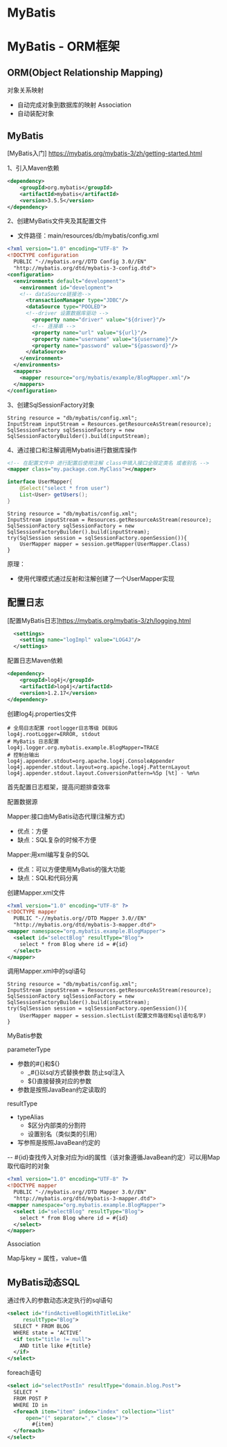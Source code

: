# MyBatis


<!--more-->
# MyBatis - ORM框架

## ORM(Object Relationship Mapping)

对象关系映射
- 自动完成对象到数据库的映射
Association
- 自动装配对象

## MyBatis
[MyBatis入门] https://mybatis.org/mybatis-3/zh/getting-started.html

1、引入Maven依赖
```xml
<dependency>
    <groupId>org.mybatis</groupId>
    <artifactId>mybatis</artifactId>
    <version>3.5.5</version>
</dependency>
```
2、创建MyBatis文件夹及其配置文件
- 文件路径：main/resources/db/mybatis/config.xml
```xml
<?xml version="1.0" encoding="UTF-8" ?>
<!DOCTYPE configuration
  PUBLIC "-//mybatis.org//DTD Config 3.0//EN"
  "http://mybatis.org/dtd/mybatis-3-config.dtd">
<configuration>
  <environments default="development">
    <environment id="development">
    <!-- dataSource链接池-->
      <transactionManager type="JDBC"/>
      <dataSource type="POOLED">
      <!--driver 设置数据库驱动 -->
        <property name="driver" value="${driver}"/>
        <!-- 连接串 -->
        <property name="url" value="${url}"/>
        <property name="username" value="${username}"/>
        <property name="password" value="${password}"/>
      </dataSource>
    </environment>
  </environments>
  <mappers>
    <mapper resource="org/mybatis/example/BlogMapper.xml"/>
  </mappers>
</configuration>
```
 
3、创建SqlSessionFactory对象
```
String resource = "db/mybatis/config.xml";
InputStream inputStream = Resources.getResourceAsStream(resource);
SqlSessionFactory sqlSessionFactory = new SqlSessionFactoryBuilder().build(inputStream);
```

4、通过接口和注解调用Mybatis进行数据库操作

```xml
<!-- 在配置文件中 进行配置后使用注解 class中填入接口全限定类名 或者别名 -->
<mapper class="my.package.com.MyClass"></mapper>
```

```java
interface UserMapper{
    @Select("select * from user")
    List<User> getUsers();
}
```

```
String resource = "db/mybatis/config.xml";
InputStream inputStream = Resources.getResourceAsStream(resource);
SqlSessionFactory sqlSessionFactory = new SqlSessionFactoryBuilder().build(inputStream);
try(SqlSession session = sqlSessionFactory.openSession()){
    UserMapper mapper = session.getMapper(UserMapper.Class)
}
```
原理：
- 使用代理模式通过反射和注解创建了一个UserMapper实现
## 配置日志
[配置MyBatis日志]https://mybatis.org/mybatis-3/zh/logging.html
```xml
  <settings>
    <setting name="logImpl" value="LOG4J"/>
  </settings>
```
配置日志Maven依赖
```xml
<dependency>
    <groupId>log4j</groupId>
    <artifactId>log4j</artifactId>
    <version>1.2.17</version>
</dependency>

```

创建log4j.properties文件
```properties
# 全局日志配置 rootlogger日志等级 DEBUG
log4j.rootLogger=ERROR, stdout
# MyBatis 日志配置
log4j.logger.org.mybatis.example.BlogMapper=TRACE
# 控制台输出
log4j.appender.stdout=org.apache.log4j.ConsoleAppender
log4j.appender.stdout.layout=org.apache.log4j.PatternLayout
log4j.appender.stdout.layout.ConversionPattern=%5p [%t] - %m%n
```

首先配置日志框架，提高问题排查效率

配置数据源

Mapper:接口由MyBatis动态代理(注解方式)
- 优点：方便
- 缺点：SQL复杂的时候不方便

Mapper:用xml编写复杂的SQL
- 优点：可以方便使用MyBatis的强大功能
- 缺点：SQL和代码分离

创建Mapper.xml文件
```xml
<?xml version="1.0" encoding="UTF-8" ?>
<!DOCTYPE mapper
  PUBLIC "-//mybatis.org//DTD Mapper 3.0//EN"
  "http://mybatis.org/dtd/mybatis-3-mapper.dtd">
<mapper namespace="org.mybatis.example.BlogMapper">
  <select id="selectBlog" resultType="Blog">
    select * from Blog where id = #{id}
  </select>
</mapper>
```
调用Mapper.xml中的sql语句
```
String resource = "db/mybatis/config.xml";
InputStream inputStream = Resources.getResourceAsStream(resource);
SqlSessionFactory sqlSessionFactory = new SqlSessionFactoryBuilder().build(inputStream);
try(SqlSession session = sqlSessionFactory.openSession()){
    UserMapper mapper = session.slectList(配置文件路径和sql语句名字)
}
```
MyBatis参数

parameterType
- 参数的#{}和${}
    - _#{}以sql方式替换参数 防止sql注入 
    - ${}直接替换对应的参数
- 参数是按照JavaBean约定读取的

resultType
- typeAlias
    - $区分内部类的分割符
    - 设置别名（类似类的引用）
- 写参照是按照JavaBean约定的

-- #{id}查找传入对象对应为id的属性（该对象遵循JavaBean约定）可以用Map取代临时的对象
```xml
<?xml version="1.0" encoding="UTF-8" ?>
<!DOCTYPE mapper
  PUBLIC "-//mybatis.org//DTD Mapper 3.0//EN"
  "http://mybatis.org/dtd/mybatis-3-mapper.dtd">
<mapper namespace="org.mybatis.example.BlogMapper">
  <select id="selectBlog" resultType="Blog">
    select * from Blog where id = #{id}
  </select>
</mapper>
```
Association

Map与key = 属性，value=值

## MyBatis动态SQL

通过传入的参数动态决定执行的sql语句
```xml
<select id="findActiveBlogWithTitleLike"
     resultType="Blog">
  SELECT * FROM BLOG
  WHERE state = ‘ACTIVE’
  <if test="title != null">
    AND title like #{title}
  </if>
</select>
```
foreach语句
```xml
<select id="selectPostIn" resultType="domain.blog.Post">
  SELECT *
  FROM POST P
  WHERE ID in
  <foreach item="item" index="index" collection="list"
      open="(" separator="," close=")">
        #{item}
  </foreach>
</select>
```




